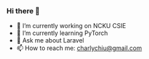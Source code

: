 ### Hi there 👋

- 🔭 I’m currently working on NCKU CSIE
- 🌱 I’m currently learning PyTorch
- 💬 Ask me about Laravel
- 📫 How to reach me: charlychiu@gmail.com

<!--
**charlychiu/charlychiu** is a ✨ _special_ ✨ repository because its `README.md` (this file) appears on your GitHub profile.

Here are some ideas to get you started:

- 🔭 I’m currently working on ...
- 🌱 I’m currently learning ...
- 👯 I’m looking to collaborate on ...
- 🤔 I’m looking for help with ...
- 💬 Ask me about ...
- 📫 How to reach me: ...
- 😄 Pronouns: ...
- ⚡ Fun fact: ...
-->
